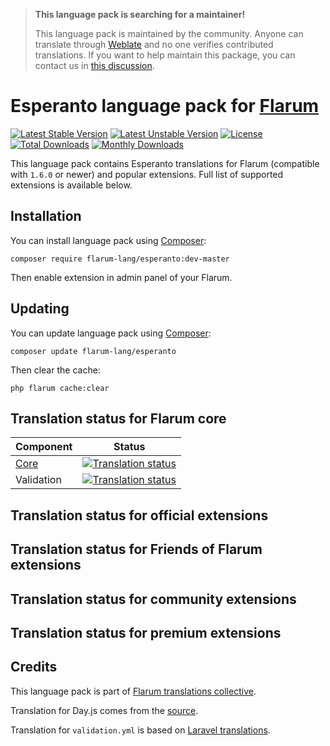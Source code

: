> **This language pack is searching for a maintainer!**
>
> This language pack is maintained by the community. Anyone can translate through [Weblate](https://weblate.rob006.net/languages/eo/flarum/) and no one verifies contributed translations. If you want to help maintain this package, you can contact us in [this discussion](https://discuss.flarum.org/d/27519-the-flarum-language-project).


# Esperanto language pack for [Flarum](https://flarum.org/)

[![Latest Stable Version](https://img.shields.io/packagist/v/flarum-lang/esperanto?color=success&label=stable)](https://packagist.org/packages/flarum-lang/esperanto) 
[![Latest Unstable Version](https://img.shields.io/packagist/v/flarum-lang/esperanto?include_prereleases&label=unstable)](https://packagist.org/packages/flarum-lang/esperanto) 
[![License](https://img.shields.io/packagist/l/flarum-lang/esperanto)](https://packagist.org/packages/flarum-lang/esperanto) 
[![Total Downloads](https://img.shields.io/packagist/dt/flarum-lang/esperanto)](https://packagist.org/packages/flarum-lang/esperanto/stats) 
[![Monthly Downloads](https://img.shields.io/packagist/dm/flarum-lang/esperanto)](https://packagist.org/packages/flarum-lang/esperanto/stats) 

This language pack contains Esperanto translations for Flarum (compatible with `1.6.0` or newer) and popular extensions. Full list of supported extensions is available below.


## Installation

You can install language pack using [Composer](https://getcomposer.org/):

```console
composer require flarum-lang/esperanto:dev-master
```

Then enable extension in admin panel of your Flarum.


## Updating

You can update language pack using [Composer](https://getcomposer.org/):

```console
composer update flarum-lang/esperanto
```

Then clear the cache:

```console
php flarum cache:clear
```


## Translation status for Flarum core

| Component | Status |
| --- | --- |
| [Core](https://github.com/flarum/flarum-core) | [![Translation status](https://weblate.rob006.net/widgets/flarum/eo/core/svg-badge.svg)](https://weblate.rob006.net/projects/flarum/core/eo/) |
| Validation | [![Translation status](https://weblate.rob006.net/widgets/flarum/eo/validation/svg-badge.svg)](https://weblate.rob006.net/projects/flarum/validation/eo/) |


## Translation status for official extensions

<!-- flarum-extensions-list-start -->
<!-- flarum-extensions-list-stop -->


## Translation status for Friends of Flarum extensions

<!-- fof-extensions-list-start -->
<!-- fof-extensions-list-stop -->


## Translation status for community extensions

<!-- various-extensions-list-start -->
<!-- various-extensions-list-stop -->


## Translation status for premium extensions

<!-- premium-extensions-list-start -->
<!-- premium-extensions-list-stop -->


## Credits

This language pack is part of [Flarum translations collective](https://github.com/rob006-software/flarum-translations).

Translation for Day.js comes from the [source](https://github.com/iamkun/dayjs/blob/v1.10.4/src/locale/eo.js).

Translation for `validation.yml` is based on [Laravel translations](https://github.com/Laravel-Lang/lang/blob/8.1.3/src/eo/validation.php).
